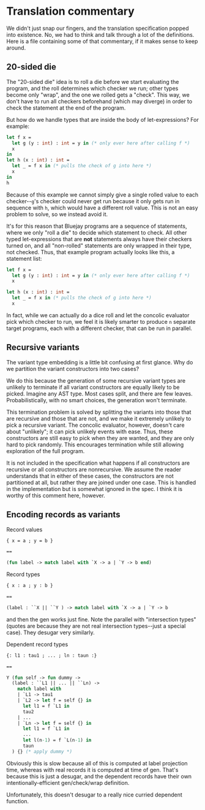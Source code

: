 
# Translation commentary

We didn't just snap our fingers, and the translation specification popped into existence. No, we had to think and talk through a lot of the definitions. Here is a file containing some of that commentary, if it makes sense to keep around.

## 20-sided die

The "20-sided die" idea is to roll a die before we start evaluating the program, and the roll determines which checker we run; other types become only "wrap", and the one we rolled gets a "check". This way, we don't have to run all checkers beforehand (which may diverge) in order to check the statement at the end of the program.

But how do we handle types that are inside the body of let-expressions? For example:

```ocaml
let f x =
  let g (y : int) : int = y in (* only ever here after calling f *)
  x
in
let h (x : int) : int =
  let _ = f x in (* pulls the check of g into here *)
  x
in
h
```

Because of this example we cannot simply give a single rolled value to each checker--`g`'s checker could never get run because it only gets run in sequence with `h`, which would have a different roll value. This is not an easy problem to solve, so we instead avoid it.

It's for this reason that Bluejay programs are a sequence of statements, where we only "roll a die" to decide which statement to check. All other typed let-expressions that are **not** statements always have their checkers turned on, and all "non-rolled" statements are only wrapped in their type, not checked. Thus, that example program actually looks like this, a statement list:


```ocaml
let f x =
  let g (y : int) : int = y in (* only ever here after calling f *)
  x

let h (x : int) : int =
  let _ = f x in (* pulls the check of g into here *)
  x
```

In fact, while we can actually do a dice roll and let the concolic evaluator pick which checker to run, we feel it is likely smarter to produce `n` separate target programs, each with a different checker, that can be run in parallel.

## Recursive variants

The variant type embedding is a little bit confusing at first glance. Why do we partition the variant constructors into two cases?

We do this because the generation of some recursive variant types are unlikely to terminate if all variant constructors are equally likely to be picked. Imagine any AST type. Most cases split, and there are few leaves. Probabilistically, with no smart choices, the generation won't terminate.

This termination problem is solved by splitting the variants into those that are recursive and those that are not, and we make it extremely unlikely to pick a recursive variant. The concolic evaluator, however, doesn't care about "unlikely"; it can pick unlikely events with ease. Thus, these constructors are still easy to pick when they are wanted, and they are only hard to pick randomly. This encourages termination while still allowing exploration of the full program.

It is not included in the specification what happens if all constructors are recursive or all constructors are nonrecursive. We assume the reader understands that in either of these cases, the constructors are not partitioned at all, but rather they are joined under one case. This is handled in the implementation but is somewhat ignored in the spec. I think it is worthy of this comment here, however.

## Encoding records as variants

Record values

```ocaml
{ x = a ; y = b }

==

(fun label -> match label with `X -> a | `Y -> b end)
```

Record types

```ocaml
{ x : a ; y : b }

==

(label : ``X || ``Y ) -> match label with `X -> a | `Y -> b
```

and then the gen works just fine. Note the parallel with "intersection types" (quotes are
because they are not real intersection types--just a special case). They desugar very similarly.

Dependent record types

```ocaml
{: l1 : tau1 ; ... ; ln : taun :}

==

Y (fun self -> fun dummy ->
  (label : ``L1 || ... || ``Ln) ->
    match label with
    | `L1 -> tau1
    | `L2 -> let f = self {} in
      let l1 = f `L1 in
      tau2
    | ...
    | `Ln -> let f = self {} in
      let l1 = f `L1 in
      ...
      let l(n-1) = f `L(n-1) in
      taun
  ) {} (* apply dummy *)
```

Obviously this is slow because all of this is computed at label projection time, whereas with real records it is computed at time of gen.
That's because this is just a desugar, and the dependent records have their own intentionally-efficient gen/check/wrap definition.

Unfortunately, this doesn't desugar to a really nice curried dependent function.
